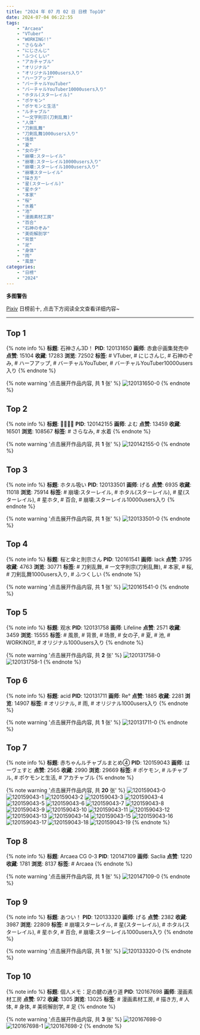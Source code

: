 ```yaml
---
title: "2024 年 07 月 02 日 日榜 Top10"
date: 2024-07-04 06:22:55
tags:
    - "Arcaea"
    - "VTuber"
    - "WORKING!!"
    - "さらなみ"
    - "にじさんじ"
    - "ふつくしい"
    - "アカチャブル"
    - "オリジナル"
    - "オリジナル1000users入り"
    - "ハーフアップ"
    - "バーチャルYouTuber"
    - "バーチャルYouTuber10000users入り"
    - "ホタル(スターレイル)"
    - "ポケモン"
    - "ポケモンと生活"
    - "ルチャブル"
    - "一文字則宗(刀剣乱舞)"
    - "人体"
    - "刀剣乱舞"
    - "刀剣乱舞1000users入り"
    - "场景"
    - "夏"
    - "女の子"
    - "崩壊:スターレイル"
    - "崩壊:スターレイル10000users入り"
    - "崩壊:スターレイル1000users入り"
    - "崩壊スターレイル"
    - "描き方"
    - "星(スターレイル)"
    - "星ホタ"
    - "本家"
    - "桜"
    - "水着"
    - "池"
    - "漫画素材工房"
    - "百合"
    - "石神のぞみ"
    - "美術解剖学"
    - "背景"
    - "足"
    - "身体"
    - "雨"
    - "風景"
categories:
    - "日榜"
    - "2024"
---
```


<i class="fa fa-triangle-exclamation"></i>**多图警告**<i class="fa fa-triangle-exclamation"></i>

[Pixiv](https://www.pixiv.net/) 日榜前十, 点击下方阅读全文查看详细内容~

<!-- more -->

---

## Top 1

{% note info %}
**标题**: 石神さん3D！
**PID**: 120131650 **画师**: 赤倉＠画集発売中
**点赞**: 15104 **收藏**: 17283 **浏览**: 72502
**标签**: # VTuber, # にじさんじ, # 石神のぞみ, # ハーフアップ, # バーチャルYouTuber, # バーチャルYouTuber10000users入り
{% endnote %}

{% note warning '点击展开作品内容, 共 **1** 张' %}
![120131650-0](https://i.pixiv.re/img-original/img/2024/07/01/00/00/57/120131650_p0.png)
{% endnote %}

## Top 2

{% note info %}
**标题**: 👙👙👙👙
**PID**: 120142155 **画师**: よむ
**点赞**: 13459 **收藏**: 16501 **浏览**: 108567
**标签**: # さらなみ, # 水着
{% endnote %}

{% note warning '点击展开作品内容, 共 **1** 张' %}
![120142155-0](https://i.pixiv.re/img-original/img/2024/07/01/10/24/14/120142155_p0.png)
{% endnote %}

## Top 3

{% note info %}
**标题**: ホタル吸い
**PID**: 120133501 **画师**: げる
**点赞**: 6935 **收藏**: 11018 **浏览**: 75914
**标签**: # 崩壊:スターレイル, # ホタル(スターレイル), # 星(スターレイル), # 星ホタ, # 百合, # 崩壊:スターレイル10000users入り
{% endnote %}

{% note warning '点击展开作品内容, 共 **1** 张' %}
![120133501-0](https://i.pixiv.re/img-original/img/2024/07/01/00/37/01/120133501_p0.png)
{% endnote %}

## Top 4

{% note info %}
**标题**: 桜と傘と則宗さん
**PID**: 120161541 **画师**: lack
**点赞**: 3795 **收藏**: 4763 **浏览**: 30771
**标签**: # 刀剣乱舞, # 一文字則宗(刀剣乱舞), # 本家, # 桜, # 刀剣乱舞1000users入り, # ふつくしい
{% endnote %}

{% note warning '点击展开作品内容, 共 **1** 张' %}
![120161541-0](https://i.pixiv.re/img-original/img/2024/07/02/00/00/50/120161541_p0.png)
{% endnote %}

## Top 5

{% note info %}
**标题**: 观水
**PID**: 120131758 **画师**: Lifeline
**点赞**: 2571 **收藏**: 3459 **浏览**: 15555
**标签**: # 風景, # 背景, # 场景, # 女の子, # 夏, # 池, # WORKING!!, # オリジナル1000users入り
{% endnote %}

{% note warning '点击展开作品内容, 共 **2** 张' %}
![120131758-0](https://i.pixiv.re/img-original/img/2024/07/01/00/01/41/120131758_p0.jpg)
![120131758-1](https://i.pixiv.re/img-original/img/2024/07/01/00/01/41/120131758_p1.jpg)
{% endnote %}

## Top 6

{% note info %}
**标题**: acid
**PID**: 120131711 **画师**: Re°
**点赞**: 1885 **收藏**: 2281 **浏览**: 14907
**标签**: # オリジナル, # 雨, # オリジナル1000users入り
{% endnote %}

{% note warning '点击展开作品内容, 共 **1** 张' %}
![120131711-0](https://i.pixiv.re/img-original/img/2024/07/01/00/01/19/120131711_p0.png)
{% endnote %}

## Top 7

{% note info %}
**标题**: 赤ちゃんルチャブルまとめ④
**PID**: 120159043 **画师**: はーヴェすと
**点赞**: 2565 **收藏**: 2990 **浏览**: 29669
**标签**: # ポケモン, # ルチャブル, # ポケモンと生活, # アカチャブル
{% endnote %}

{% note warning '点击展开作品内容, 共 **20** 张' %}
![120159043-0](https://i.pixiv.re/img-original/img/2024/07/01/22/55/31/120159043_p0.png)
![120159043-1](https://i.pixiv.re/img-original/img/2024/07/01/22/55/31/120159043_p1.png)
![120159043-2](https://i.pixiv.re/img-original/img/2024/07/01/22/55/31/120159043_p2.png)
![120159043-3](https://i.pixiv.re/img-original/img/2024/07/01/22/55/31/120159043_p3.png)
![120159043-4](https://i.pixiv.re/img-original/img/2024/07/01/22/55/31/120159043_p4.png)
![120159043-5](https://i.pixiv.re/img-original/img/2024/07/01/22/55/31/120159043_p5.png)
![120159043-6](https://i.pixiv.re/img-original/img/2024/07/01/22/55/31/120159043_p6.png)
![120159043-7](https://i.pixiv.re/img-original/img/2024/07/01/22/55/31/120159043_p7.png)
![120159043-8](https://i.pixiv.re/img-original/img/2024/07/01/22/55/31/120159043_p8.png)
![120159043-9](https://i.pixiv.re/img-original/img/2024/07/01/22/55/31/120159043_p9.png)
![120159043-10](https://i.pixiv.re/img-original/img/2024/07/01/22/55/31/120159043_p10.png)
![120159043-11](https://i.pixiv.re/img-original/img/2024/07/01/22/55/31/120159043_p11.png)
![120159043-12](https://i.pixiv.re/img-original/img/2024/07/01/22/55/31/120159043_p12.png)
![120159043-13](https://i.pixiv.re/img-original/img/2024/07/01/22/55/31/120159043_p13.png)
![120159043-14](https://i.pixiv.re/img-original/img/2024/07/01/22/55/31/120159043_p14.png)
![120159043-15](https://i.pixiv.re/img-original/img/2024/07/01/22/55/31/120159043_p15.png)
![120159043-16](https://i.pixiv.re/img-original/img/2024/07/01/22/55/31/120159043_p16.png)
![120159043-17](https://i.pixiv.re/img-original/img/2024/07/01/22/55/31/120159043_p17.png)
![120159043-18](https://i.pixiv.re/img-original/img/2024/07/01/22/55/31/120159043_p18.png)
![120159043-19](https://i.pixiv.re/img-original/img/2024/07/01/22/55/31/120159043_p19.png)
{% endnote %}

## Top 8

{% note info %}
**标题**: Arcaea CG 0-3
**PID**: 120147109 **画师**: Saclia
**点赞**: 1220 **收藏**: 1781 **浏览**: 8137
**标签**: # Arcaea
{% endnote %}

{% note warning '点击展开作品内容, 共 **1** 张' %}
![120147109-0](https://i.pixiv.re/img-original/img/2024/07/01/15/45/56/120147109_p0.jpg)
{% endnote %}

## Top 9

{% note info %}
**标题**: あつい！
**PID**: 120133320 **画师**: げる
**点赞**: 2382 **收藏**: 3987 **浏览**: 22809
**标签**: # 崩壊スターレイル, # 星(スターレイル), # ホタル(スターレイル), # 星ホタ, # 百合, # 崩壊:スターレイル1000users入り
{% endnote %}

{% note warning '点击展开作品内容, 共 **1** 张' %}
![120133320-0](https://i.pixiv.re/img-original/img/2024/07/01/00/32/36/120133320_p0.png)
{% endnote %}

## Top 10

{% note info %}
**标题**: 個人メモ：足の腱の通り道
**PID**: 120167698 **画师**: 漫画素材工房
**点赞**: 972 **收藏**: 1305 **浏览**: 13025
**标签**: # 漫画素材工房, # 描き方, # 人体, # 身体, # 美術解剖学, # 足
{% endnote %}

{% note warning '点击展开作品内容, 共 **3** 张' %}
![120167698-0](https://i.pixiv.re/img-original/img/2024/07/02/06/00/10/120167698_p0.jpg)
![120167698-1](https://i.pixiv.re/img-original/img/2024/07/02/06/00/10/120167698_p1.jpg)
![120167698-2](https://i.pixiv.re/img-original/img/2024/07/02/06/00/10/120167698_p2.jpg)
{% endnote %}
